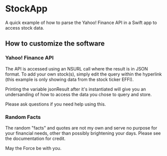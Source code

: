 # StockApp
A quick example of how to parse the Yahoo! Finance API in a Swift app to access stock data.

## How to customize the software

### Yahoo! Finance API
The API is accessed using an NSURL call where the result is in JSON format. To add your own stock(s), simply edit the query within the hyperlink (this example is only showing data from the stock ticker EFFI).

Printing the variable jsonResult after it's instantiated will give you an undersanding of how to access the data you chose to query and store.

Please ask questions if you need help using this. 

### Random Facts
The random "facts" and quotes are not my own and serve no purpose for your financial needs, other than possibly brightening your days. Please see the documentation for credit.

May the Force be with you.


